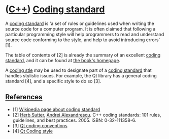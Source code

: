 # ([C++](Cpp.md)) [Coding standard](CppCodingStandard.md)

A [coding standard](CppCodingStandard.md) is 'a set of rules or
guidelines used when writing the source code for a computer program. It
is often claimed that following a particular programming style will help
programmers to read and understand source code conforming to the style,
and help to avoid introducing errors' [1].

The table of contents of [2] is already the summary of an excellent
[coding standard](CppCodingStandard.md), and it can be found at [the
book's homepage](http://www.gotw.ca/publications/c++cs.md).

A [coding stle](CppCodingStyle.md) may be used to designate part of a [coding standard](CppCodingStandard.md)
that handles stylistic issues. For example, the Qt library has a general coding standard [4], and a
specific style to do so [3].

##  [References](CppReferences.md)

 * [1] [Wikipedia page about coding standard](http://en.wikipedia.org/wiki/Coding_standard)
 * [2] [Herb Sutter](CppHerbSutter.md), [Andrei Alexandrescu](CppAndreiAlexandrescu.md). C++ coding standards: 101 rules, guidelines, and best practices. 2005. ISBN: 0-32-111358-6.
 * [3] [Qt coding conventions](https://wiki.qt.io/Coding_Conventions)
 * [4] [Qt Coding style](https://wiki.qt.io/Qt_Coding_Style)
